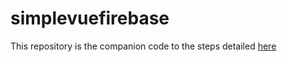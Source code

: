 # simplevuefirebase

This repository is the companion code to the steps detailed [here](https://levelup.gitconnected.com/vue-js-and-firebase-authentication-a-simple-example-8ecc8313aac6)
